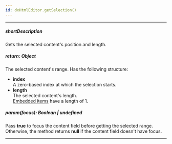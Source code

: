 ```yaml
---
id: dxHtmlEditor.getSelection()
---
```

---
##### shortDescription
Gets the selected content's position and length.

##### return: Object
The selected content's range. Has the following structure:          

- **index**     
A zero-based index at which the selection starts.
- **length**    
 The selected content's length.             
 [Embedded items](/concepts/05%20UI%20Components/HtmlEditor/10%20Formats '/Documentation/Guide/UI_Components/HtmlEditor/Formats/') have a length of 1.

##### param(focus): Boolean | undefined
Pass **true** to focus the content field before getting the selected range. Otherwise, the method returns **null** if the content field doesn't have focus.

---
